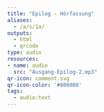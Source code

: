 ```yaml
---
title: "Epilog - Hörfassung"
aliases:
  - /a/s/1a/
outputs:
  - html
  - qrcode
type: audio
resources:
- name: audio
  src: "Ausgang-Epilog-2.mp3"
qr-icon: comment.svg
qr-icon-color: '#808080'
tags:
  - audio:text
---
```

